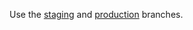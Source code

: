 Use the [staging](/app-sre/saas-hive-operator-bundle/tree/staging) and [production](/app-sre/saas-hive-operator-bundle/tree/produiction) branches.
